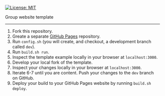 [![License: MIT](https://img.shields.io/badge/License-MIT-yellow.svg)](./LICENSE)

Group website template

---

1. Fork this repository.
2. Greate a separate [GitHub Pages](https://pages.github.com/) repository.
3. Run `config.sh` (you will create, and checkout, a development branch called `dev`).
4. Run `build.sh run`.
5. Inspect the template example locally in your browser at `localhost:3000`.
6. Develop your local fork of the template.
7. Inspect your changes locally in your browser at `localhost:3000`.
8. Iterate 6-7 until you are content. Push your changes to the `dev` branch on GitHub.
9. Deploy your build to your GitHub Pages website by running `build.sh deploy`.
